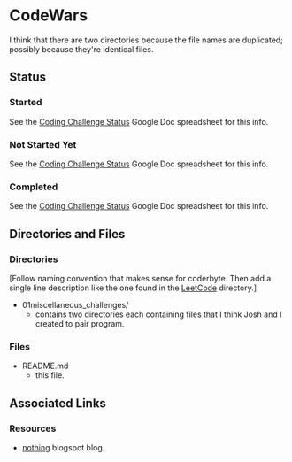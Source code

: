 # CodeWars

I think that there are two directories because the file names are duplicated; possibly because they're identical files.

## Status

### Started

See the [Coding Challenge Status](https://docs.google.com/spreadsheets/d/10YrY8K-pfzFaiObyjOPFbDnwkBQdjMw7VCdLe7lx2tQ/edit#gid=0) Google Doc spreadsheet for this info.

### Not Started Yet

See the [Coding Challenge Status](https://docs.google.com/spreadsheets/d/10YrY8K-pfzFaiObyjOPFbDnwkBQdjMw7VCdLe7lx2tQ/edit#gid=0) Google Doc spreadsheet for this info.

### Completed

See the [Coding Challenge Status](https://docs.google.com/spreadsheets/d/10YrY8K-pfzFaiObyjOPFbDnwkBQdjMw7VCdLe7lx2tQ/edit#gid=0) Google Doc spreadsheet for this info.

## Directories and Files

### Directories

[Follow naming convention that makes sense for coderbyte. Then add a single line description like the one found in the [LeetCode](https://github.com/JamieBort/LearningDirectory/tree/master/JavaScript/CodingChallenges/LeetCode) directory.]

- 01miscellaneous_challenges/
  - contains two directories each containing files that I think Josh and I created to pair program.

### Files

- README.md
  - this file.

## Associated Links

### Resources

- [nothing]() blogspot blog.
